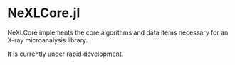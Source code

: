 # NeXLCore.jl

NeXLCore implements the core algorithms and data items necessary for an X-ray microanalysis library.

It is currently under rapid development.
